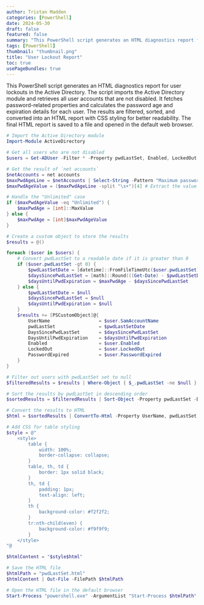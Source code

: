 ```yaml
---
author: Tristan Madden
categories: [PowerShell]
date: 2024-05-30
draft: false
featured: false
summary: "This PowerShell script generates an HTML diagnostics report for user lockouts in the Active Directory. The script imports the Active Directory module and retrieves all user accounts that are not disabled. It fetches password-related properties and calculates the password age and expiration details for each user. The results are filtered, sorted, and converted into an HTML report with CSS styling for better readability. The final HTML report is saved to a file and opened in the default web browser."
tags: [PowerShell]
thumbnail: "thumbnail.png"
title: "User Lockout Report"
toc: true
usePageBundles: true
---
```


This PowerShell script generates an HTML diagnostics report for user lockouts in the Active Directory. The script imports the Active Directory module and retrieves all user accounts that are not disabled. It fetches password-related properties and calculates the password age and expiration details for each user. The results are filtered, sorted, and converted into an HTML report with CSS styling for better readability. The final HTML report is saved to a file and opened in the default web browser.

```PowerShell
# Import the Active Directory module
Import-Module ActiveDirectory

# Get all users who are not disabled
$users = Get-ADUser -Filter * -Property pwdLastSet, Enabled, LockedOut, PasswordExpired

# Get the result of `net accounts`
$netAccounts = net accounts
$maxPwdAgeLine = $netAccounts | Select-String -Pattern "Maximum password age"
$maxPwdAgeValue = ($maxPwdAgeLine -split "\s+")[4] # Extract the value from the line

# Handle the "Unlimited" case
if ($maxPwdAgeValue -eq "Unlimited") {
    $maxPwdAge = [int]::MaxValue
} else {
    $maxPwdAge = [int]$maxPwdAgeValue
}

# Create a custom object to store the results
$results = @()

foreach ($user in $users) {
    # Convert pwdLastSet to a readable date if it is greater than 0
    if ($user.pwdLastSet -gt 0) {
        $pwdLastSetDate = [datetime]::FromFileTimeUtc($user.pwdLastSet)
        $daysSincePwdLastSet = [math]::Round(((Get-Date) - $pwdLastSetDate).TotalDays)
        $daysUntilPwdExpiration = $maxPwdAge - $daysSincePwdLastSet
    } else {
        $pwdLastSetDate = $null
        $daysSincePwdLastSet = $null
        $daysUntilPwdExpiration = $null
    }
    $results += [PSCustomObject]@{
        UserName                  = $user.SamAccountName
        pwdLastSet                = $pwdLastSetDate
        DaysSincePwdLastSet       = $daysSincePwdLastSet
        DaysUntilPwdExpiration    = $daysUntilPwdExpiration
        Enabled                   = $user.Enabled
        LockedOut                 = $user.LockedOut
        PasswordExpired           = $user.PasswordExpired
    }
}

# Filter out users with pwdLastSet set to null
$filteredResults = $results | Where-Object { $_.pwdLastSet -ne $null }

# Sort the results by pwdLastSet in descending order
$sortedResults = $filteredResults | Sort-Object -Property pwdLastSet -Descending

# Convert the results to HTML
$html = $sortedResults | ConvertTo-Html -Property UserName, pwdLastSet, DaysSincePwdLastSet, DaysUntilPwdExpiration, Enabled, LockedOut, PasswordExpired -Title "User Password Status" -PreContent "<h1>User Password Status</h1>"

# Add CSS for table styling
$style = @"
    <style>
        table {
            width: 100%;
            border-collapse: collapse;
        }
        table, th, td {
            border: 1px solid black;
        }
        th, td {
            padding: 1px;
            text-align: left;
        }
        th {
            background-color: #f2f2f2;
        }
        tr:nth-child(even) {
            background-color: #f9f9f9;
        }
    </style>
"@

$htmlContent = "$style$html"

# Save the HTML file
$htmlPath = "pwdLastSet.html"
$htmlContent | Out-File -FilePath $htmlPath

# Open the HTML file in the default browser
Start-Process "powershell.exe" -ArgumentList "Start-Process $htmlPath"
```